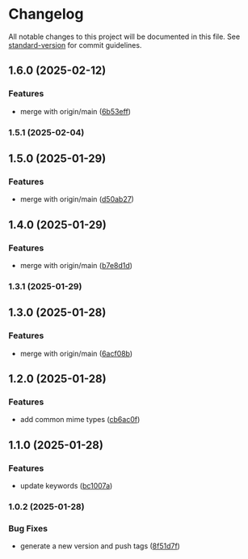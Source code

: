 # Changelog

All notable changes to this project will be documented in this file. See [standard-version](https://github.com/conventional-changelog/standard-version) for commit guidelines.

## 1.6.0 (2025-02-12)


### Features

* merge with origin/main ([6b53eff](https://github.com/montasim/mime-types-lite/commit/6b53efff3ba89b35acb37a6313c5d816133da00a))

### 1.5.1 (2025-02-04)

## 1.5.0 (2025-01-29)


### Features

* merge with origin/main ([d50ab27](https://github.com/montasim/mime-types-lite/commit/d50ab276d71f3bc30cd087c24fe79fb78f2d19fa))

## 1.4.0 (2025-01-29)


### Features

* merge with origin/main ([b7e8d1d](https://github.com/montasim/mime-types-lite/commit/b7e8d1d592a30e833c0469b1aefe541c8be1c16c))

### 1.3.1 (2025-01-29)

## 1.3.0 (2025-01-28)


### Features

* merge with origin/main ([6acf08b](https://github.com/montasim/mime-types-lite/commit/6acf08bfe6a93b72a88d069c0d9a1dd10d659fd3))

## 1.2.0 (2025-01-28)


### Features

* add common mime types ([cb6ac0f](https://github.com/montasim/mime-types-lite/commit/cb6ac0feeb439a373ded2f079bd7453345c57340))

## 1.1.0 (2025-01-28)


### Features

* update keywords ([bc1007a](https://github.com/montasim/mime-types-lite/commit/bc1007ad1f588b4a7744d3b3fa0f531a06450f9f))

### 1.0.2 (2025-01-28)


### Bug Fixes

* generate a new version and push tags ([8f51d7f](https://github.com/montasim/mime-types-lite/commit/8f51d7f154576f37f0b5382958769901dadd1be5))
